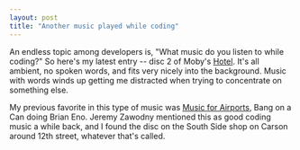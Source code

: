 ```yaml
---
layout: post
title: "Another music played while coding"
---
```




<p>An endless topic among developers is, "What music do you listen to while coding?" So here's my latest entry -- disc 2 of Moby's <a href="http://www.amazon.com/gp/product/B0007CZPIS/">Hotel</a>. It's all ambient, no spoken words, and fits very nicely into the background. Music with words winds up getting me distracted when trying to concentrate on something else.</p>

<p>My previous favorite in this type of music was <a href="http://www.amazon.com/gp/product/B0000069CI/">Music  for Airports</a>, Bang on a Can doing Brian Eno. Jeremy Zawodny mentioned this as good coding music a while back, and I found the disc on the South Side shop on Carson around 12th street, whatever that's called.</p>


